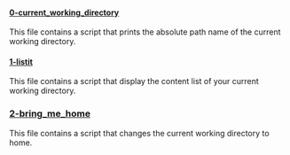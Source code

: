 #### [0-current_working_directory](0-current_working_directory)
This file contains a script that prints the absolute path name of the current working directory.

#### [1-listit](1-listit)
This file contains a script that display the content list of your current working directory.

### [2-bring_me_home](2-bring_me_home)
This file contains a script that changes the current working directory to home.

